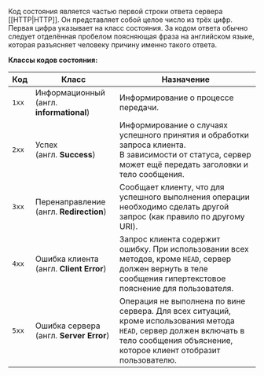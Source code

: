 Код состояния является частью первой строки ответа сервера [[HTTP|HTTP]]. Он представляет собой целое число из трёх цифр. Первая цифра указывает на класс состояния. За кодом ответа обычно следует отделённая пробелом поясняющая фраза на английском языке, которая разъясняет человеку причину именно такого ответа.

**Классы кодов состояния:**

| Код   | Класс                                       | Назначение                                                                                                                                                                              |
| ----- | ------------------------------------------- | --------------------------------------------------------------------------------------------------------------------------------------------------------------------------------------- |
| `1xx` | Информационный<br>(англ. **informational**) | Информирование о процессе передачи.                                                                                                                                                     |
| `2xx` | Успех<br>(англ. **Success**)                | Информирование о случаях успешного принятия и обработки запроса клиента.<br>В зависимости от статуса, сервер может ещё передать заголовки и тело сообщения.                             |
| `3xx` | Перенаправление<br>(англ. **Redirection**)  | Сообщает клиенту, что для успешного выполнения операции необходимо сделать другой запрос (как правило по другому URI).                                                                  |
| `4xx` | Ошибка клиента (англ. **Client Error**)     | Запрос клиента содержит ошибку. При использовании всех методов, кроме `HEAD`, сервер должен вернуть в теле сообщения гипертекстовое пояснение для пользователя.                         |
| `5xx` | Ошибка сервера<br>(англ. **Server Error**)  | Операция не выполнена по вине сервера. Для всех ситуаций, кроме использования метода `HEAD`, сервер должен включать в тело сообщения объяснение, которое клиент отобразит пользователю. |
